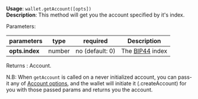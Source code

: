 **Usage**: `wallet.getAccount([opts])`    
**Description**: This method will get you the account specified by it's index. 

Parameters: 

| parameters             | type      | required       | Description                                                                       |  
|------------------------|-----------|----------------| -------------------------------------------------------------------------------	  |
| **opts.index**         | number    | no (default: 0)| The [BIP44](https://github.com/bitcoin/bips/blob/master/bip-0044.mediawiki) index |

Returns : Account.

N.B: When `getAccount` is called on a never initialized account, you can pass-it any of [Account options](/docs/account/Account.md), and the wallet will initiate it (.createAccount) for you with those passed params and returns you the account.   


